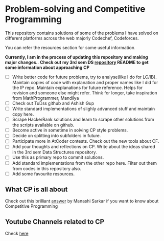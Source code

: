 # Problem-solving and Competitive Programming

This repository contains solutions of some of the problems I have solved on different platforms across the web majorly
Codechef, Codeforces. 

You can refer the resources section for some useful information.

**Currently, I am in the process of updating this repository and making major changes.**. **Check out my 3rd sem DS [repository](https://github.com/sankalp1999/3rdSem-Data-Structures-Lab#some-thoughts---cp-related) README to get
some information about approaching CP**
 
 - [ ] Write better code for future problems, try to analyse(like I do for LC/IB). Maintain copies of code with explanation and proper names like I did for the IP repo. Maintain explanations for future reference. Helps for revision and someone else might refer. Think for longer, take inspiration from MathProgrammer, Mandilya 
 - [ ] Check out TuDss github and Ashish Gup
 - [ ] Write standard implementations of slighly advanced stuff and maintain copy here. 
 - [ ] Scrape HackerRank solutions and learn to scrape other solutions from the scripts available on github.
 - [ ] Become active in sometime in solving CP style problems. 
 - [ ] Decide on splitting into subfolders in future.
 - [ ] Participate more in AtCoder contests. Check out the new tools about CF.
 - [ ] Add your thoughts and reflections on CP. Write about the ideas shared in the 3rd sem Data Structures repository.
 - [ ] Use this as primary repo to commit solutions.
 - [ ] Add standard implementations from the other repo here. Filter out them from codes in this repository also.
 - [ ] Add some favourite resources.

## What CP is all about
Check out this brilliant [answer](https://qr.ae/TjA0uu) by Manashi Sarkar if you want to know about Competitive Programming

## Youtube Channels related to CP
Check [here](https://github.com/sankalp1999/Competitive-Programming/blob/master/Resources/YoutubeChannels.md)
 

